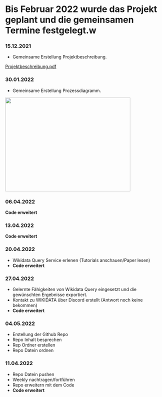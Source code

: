 # Bis Februar 2022 wurde das Projekt geplant und die gemeinsamen Termine festgelegt.w

### 15.12.2021
- Gemeinsame Erstellung Projektbeschreibung.

[Projektbeschreibung.pdf](https://github.com/MehmetCagferoglu/DIS18a-b-Projektarbeit-/files/8630413/Projektbeschreibung.pdf)

### 30.01.2022
- Gemeinsame Erstellung Prozessdiagramm.

<img src="https://user-images.githubusercontent.com/98899587/166688257-5c53ee4d-9006-4961-915f-489e5b0b57c0.png" width="400" height="300" />

### 06.04.2022
**Code erweitert**
### 13.04.2022
**Code erweitert**
### 20.04.2022
- Wikidata Query Service erlenen (Tutorials anschauen/Paper lesen)
- **Code erweitert**

### 27.04.2022
- Gelernte Fähigkeiten von Wikidata Query eingesetzt und die gewünschten Ergebnisse exportiert.
- Kontakt zu WIKIDATA über Discord erstellt (Antwort noch keine bekommen)
- **Code erweitert**
### 04.05.2022
- Erstellung der Github Repo
- Repo Inhalt besprechen
- Rep Ordner erstellen
- Repo Datein ordnen

### 11.04.2022
- Repo Datein pushen
- Weekly nachtragen/fortführen
- Repo erweitern mit dem Code
- **Code erweitert**


